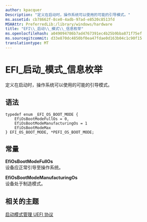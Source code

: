 ```yaml
---
author: kpacquer
Description: "定义在启动时，操作系统可以使用的可能的引导模式。"
ms.assetid: cb78662f-8ce0-4adb-97ad-e8520c8513fd
MSHAttr: PreferredLib:/library/windows/hardware
title: "EFI\\_启动\\_模式\\_信息枚举"
ms.openlocfilehash: a049094786b7ad4767391ec4b25b9bba871f75ef
ms.sourcegitcommit: d33e870dc4850bf0ea47fdae0d163b04c1c90f15
translationtype: MT
---
```

# <a name="efibootmodeinfo-enumeration"></a>EFI\_启动\_模式\_信息枚举


定义在启动时，操作系统可以使用的可能的引导模式。

## <a name="span-idsyntaxspanspan-idsyntaxspanspan-idsyntaxspansyntax"></a><span id="Syntax"></span><span id="syntax"></span><span id="SYNTAX"></span>语法


``` syntax
typedef enum _EFI_OS_BOOT_MODE {
    EfiOsBootModeFullOs = 0,
    EfiOsBootModeManufacturingOs = 1
    EfiOsBootModeMax
} EFI_OS_BOOT_MODE, *PEFI_OS_BOOT_MODE;
```

## <a name="span-idconstantsspanspan-idconstantsspanspan-idconstantsspanconstants"></a><span id="Constants"></span><span id="constants"></span><span id="CONSTANTS"></span>常量


<span id="EfiOsBootModeFullOs"></span><span id="efiosbootmodefullos"></span><span id="EFIOSBOOTMODEFULLOS"></span>**EfiOsBootModeFullOs**  
设备应正常引导至操作系统。

<span id="EfiOsBootModeManufacturingOs"></span><span id="efiosbootmodemanufacturingos"></span><span id="EFIOSBOOTMODEMANUFACTURINGOS"></span>**EfiOsBootModeManufacturingOs**  
设备处于制造模式。

## <a name="span-idrelatedtopicsspanrelated-topics"></a><span id="related_topics"></span>相关的主题


[启动模式管理 UEFI 协议](boot-mode-management-uefi-protocol.md)

 

 






